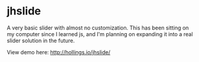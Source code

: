 # jhslide
A very basic slider with almost no customization. This has been sitting on my computer since I learned js, and I'm planning on expanding it into a real slider solution in the future.

View demo here: http://hollings.io/jhslide/
